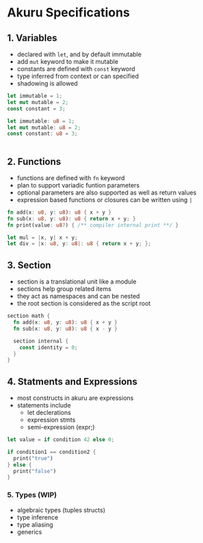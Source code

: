# Akuru Specifications

## 1. **Variables**
- declared with `let`, and by default immutable
- add `mut` keyword to make it mutable
- constants are defined with `const` keyword
- type inferred from context or can specified
- shadowing is allowed

```rust
let immutable = 1;
let mut mutable = 2;
const constant = 3;

let immutable: u8 = 1;
let mut mutable: u8 = 2;
const constant: u8 = 3;
  
```

## 2. **Functions**
- functions are defined with `fn` keyword
- plan to support variadic funtion parameters
- optional parameters are also supported as well as return values
- expression based functions or closures can be written using `|`

```rust
fn add(x: u8, y: u8): u8 { x + y }
fn sub(x: u8, y: u8): u8 { return x + y; }
fn print(value: u8?) { /** compiler internal print **/ }

let mul = |x, y| x + y; 
let div = |x: u8, y: u8|: u8 { return x + y; };

```

## 3. **Section**
- section is a translational unit like a module
- sections help group related items
- they act as namespaces and can be nested
- the root section is considered as the script root 
 
```rust
section math {
  fn add(x: u8, y: u8): u8 { x + y }
  fn sub(x: u8, y: u8): u8 { x - y }

  section internal {
    const identity = 0;
  }
}
```

## 4. **Statments and Expressions**
- most constructs in akuru are expressions
- statements include
  - let declerations
  - expression stmts
  - semi-expression (expr;)

```rust
let value = if condition 42 else 0;

if condition1 == condition2 {
  print("true")
} else {
  print("false")
}

```

### 5. **Types (WIP)**
- algebraic types (tuples structs)
- type inference
- type aliasing
- generics

